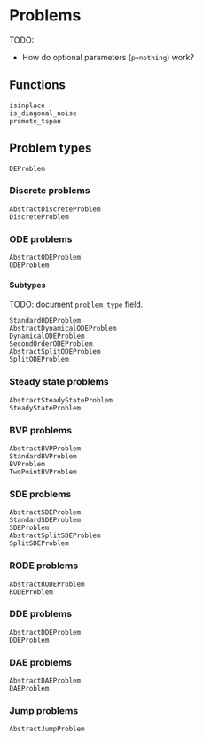 # Problems


TODO:
* How do optional parameters (`p=nothing`) work?


## Functions

```@docs
isinplace
is_diagonal_noise
promote_tspan
```

## Problem types

```@docs
DEProblem
```

### Discrete problems

```@docs
AbstractDiscreteProblem
DiscreteProblem
```

### ODE problems

```@docs
AbstractODEProblem
ODEProblem
```

#### Subtypes

TODO: document `problem_type` field.

```@docs
StandardODEProblem
AbstractDynamicalODEProblem
DynamicalODEProblem
SecondOrderODEProblem
AbstractSplitODEProblem
SplitODEProblem
```

### Steady state problems

```@docs
AbstractSteadyStateProblem
SteadyStateProblem
```

### BVP problems

```@docs
AbstractBVPProblem
StandardBVProblem
BVProblem
TwoPointBVProblem
```

### SDE problems

```@docs
AbstractSDEProblem
StandardSDEProblem
SDEProblem
AbstractSplitSDEProblem
SplitSDEProblem
```

### RODE problems

```@docs
AbstractRODEProblem
RODEProblem
```

### DDE problems

```@docs
AbstractDDEProblem
DDEProblem
```

### DAE problems

```@docs
AbstractDAEProblem
DAEProblem
```

### Jump problems

```@docs
AbstractJumpProblem
```
